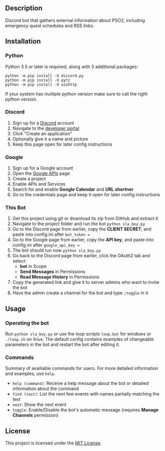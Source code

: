## Description

Discord bot that gathers external information about PSO2, including emergency
quest schedules and RSS links.

## Installation

### Python
Python 3.5 or later is required, along with 3 additional packages:
```
python -m pip install -U discord.py
python -m pip install -U pytz
python -m pip install -U aiohttp
```
If your system has multiple python version make sure to call the right python version.

### Discord
1. Sign up for a [Discord](https://discordapp.com/) account
2. Navigate to the [developer portal](https://discordapp.com/developers/applications/)
3. Click "Create an application"
4. Optionally give it a name and picture
5. Keep this page open for later config instructions

### Google
1. Sign up for a Google account
2. Open the [Google APIs](https://console.developers.google.com/cloud-resource-manager) page
3. Create a project
4. Enable APIs and Services
5. Search for and enable **Google Calendar** and **URL shortner**
6. Go to the credentials page and keep it open for later config instructions

### This Bot
1. Get this project using git or download its zip from GitHub and extract it
2. Navigate to the project folder and run the bot `python sla_boy.py`
3. Go to the Discord page from earlier, copy the **CLIENT SECRET**, and paste into config.ini after
   `bot_token = `
4. Go to the Google page from earlier, copy the **API key**, and paste into config.ini after
   `google_api_key = `
5. The bot should run now `python sla_boy.py`
6. Go back to the Discord page from earlier, click the OAuth2 tab and select:
    * **bot** in Scope
    * **Send Messages** in Permissions
    * **Read Message History** in Permissions
7. Copy the generated link and give it to server admins who want to invite the bot
8. Have the admin create a channel for the bot and type `;toggle` in it

## Usage

### Operating the bot
Run `python sla_boy.py` or use the loop scripts `loop.bat` for windows or `./loop.sh` on linux. The
default config contains examples of changeable parameters in the bot and restart the bot after
editing it. 

### Commands
Summary of availiable commands for users. For more detailed information and examples, use `help`.
* `help (command)`: Receive a help message about the bot or detailed information about the command
* `find (text)`: List the next few events with names partially matching the text
* `next`: Show the next event
* `toggle`: Enable/Disable the bot's automatic message (requires **Manage Channels** permission)


## License

This project is licensed under the [MIT License](LICENSE).
